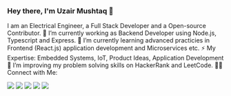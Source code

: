 ### Hey there, I'm Uzair Mushtaq 👋
I am an Electrical Engineer, a Full Stack Developer and a Open-source Contributor.
🔭 I’m currently working as Backend Developer using Node.js, Typescript and Express.
🌱 I’m currently learning advanced practicies in Frontend (React.js) application development and Microservices etc.
⚡ My Expertise: Embedded Systems, IoT, Product Ideas, Application Development
👯 I’m improving my problem solving skills on HackerRank and LeetCode.
🤝🏻  Connect with Me: 
<p align="left" dir="auto">
<a href="https://www.linkedin.com/in/zahrashahid/" rel="nofollow"><img src="https://camo.githubusercontent.com/598c8d359f97004a85dc956953deb1c4ca3224732d71436bb16c841b0ca178f5/68747470733a2f2f696d672e736869656c64732e696f2f62616467652f2d5a616872612532305368616869642d3030373742353f7374796c653d666c6174266c6f676f3d4c696e6b6564696e266c6f676f436f6c6f723d7768697465" data-canonical-src="https://img.shields.io/badge/-Zahra%20Shahid-0077B5?style=flat&amp;logo=Linkedin&amp;logoColor=white" style="max-width: 100%;"></a>
<a href="mailto:zashahid45@gmail.com"><img src="https://camo.githubusercontent.com/17a84a85056629b2e3d94956c8191105796959d718cb9349541748dba51b1674/68747470733a2f2f696d672e736869656c64732e696f2f62616467652f2d7a61736861686964343540676d61696c2e636f6d2d4431343833363f7374796c653d666c6174266c6f676f3d476d61696c266c6f676f436f6c6f723d7768697465" data-canonical-src="https://img.shields.io/badge/-zashahid45@gmail.com-D14836?style=flat&amp;logo=Gmail&amp;logoColor=white" style="max-width: 100%;"></a>
<a href="https://www.instagram.com/zash_45/" rel="nofollow"><img src="https://camo.githubusercontent.com/662cedc8f9d6d94ffc9a43262c6bb67afbd11f1443e059d634eacadcbe3fc2e3/68747470733a2f2f696d672e736869656c64732e696f2f62616467652f2d407a6173685f34352d4534343035463f7374796c653d666c6174266c6f676f3d496e7374616772616d266c6f676f436f6c6f723d7768697465" data-canonical-src="https://img.shields.io/badge/-@zash_45-E4405F?style=flat&amp;logo=Instagram&amp;logoColor=white" style="max-width: 100%;"></a>
<a href="https://leetcode.com/zashahid45/" rel="nofollow"><img src="https://camo.githubusercontent.com/82776eaf00c4c7a3692446452c25d3c855d76e3777ee7b653c9a79c0774a9356/68747470733a2f2f696d672e736869656c64732e696f2f62616467652f2d5a616872612532305368616869642d30303030303f7374796c653d666c6174266c6f676f3d4c656574636f6465266c6f676f436f6c6f723d79656c6c6f77" data-canonical-src="https://img.shields.io/badge/-Zahra%20Shahid-00000?style=flat&amp;logo=Leetcode&amp;logoColor=yellow" style="max-width: 100%;"></a>
<a href="https://www.facebook.com/zahra.shahid.5623" rel="nofollow"><img src="https://camo.githubusercontent.com/2d64070b2b701b13f8ed340911082f4a17c299e62603b9e5b461166ef1658016/68747470733a2f2f696d672e736869656c64732e696f2f62616467652f2d405a616872615368616869642d3138373746323f7374796c653d666c6174266c6f676f3d46616365626f6f6b266c6f676f436f6c6f723d7768697465" data-canonical-src="https://img.shields.io/badge/-@ZahraShahid-1877F2?style=flat&amp;logo=Facebook&amp;logoColor=white" style="max-width: 100%;"></a>
</p>

<!--
**MUzair030/MUzair030** is a ✨ _special_ ✨ repository because its `README.md` (this file) appears on your GitHub profile.
    

- 🔭 I’m currently working on ...
- 🌱 I’m currently learning ...
- 👯 I’m looking to collaborate on ...
- 🤔 I’m looking for help with ...
- 💬 Ask me about ...
- 📫 How to reach me: ...
- 😄 Pronouns: ...
- ⚡ Fun fact: ...
-->


